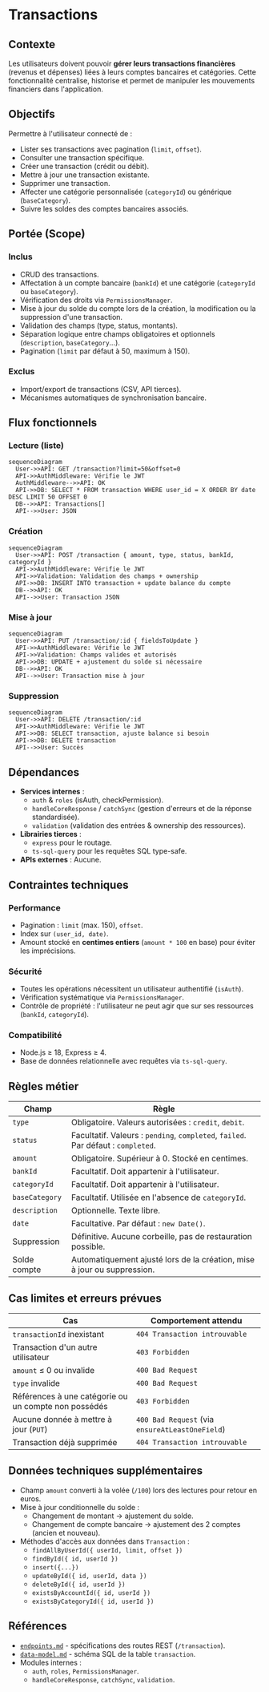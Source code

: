 # Transactions
## Contexte
Les utilisateurs doivent pouvoir **gérer leurs transactions financières** (revenus et dépenses) liées à leurs comptes bancaires et catégories.
Cette fonctionnalité centralise, historise et permet de manipuler les mouvements financiers dans l'application.
## Objectifs
Permettre à l'utilisateur connecté de :
* Lister ses transactions avec pagination (`limit`, `offset`).
* Consulter une transaction spécifique.
* Créer une transaction (crédit ou débit).
* Mettre à jour une transaction existante.
* Supprimer une transaction.
* Affecter une catégorie personnalisée (`categoryId`) ou générique (`baseCategory`).
* Suivre les soldes des comptes bancaires associés.

## Portée (Scope)
### Inclus
* CRUD des transactions.
* Affectation à un compte bancaire (`bankId`) et une catégorie (`categoryId` ou `baseCategory`).
* Vérification des droits via `PermissionsManager`.
* Mise à jour du solde du compte lors de la création, la modification ou la suppression d'une transaction.
* Validation des champs (type, status, montants).
* Séparation logique entre champs obligatoires et optionnels (`description`, `baseCategory`...).
* Pagination (`limit` par défaut à 50, maximum à 150).

### Exclus
* Import/export de transactions (CSV, API tierces).
* Mécanismes automatiques de synchronisation bancaire.

## Flux fonctionnels
### Lecture (liste)
```mermaid
sequenceDiagram
  User->>API: GET /transaction?limit=50&offset=0
  API->>AuthMiddleware: Vérifie le JWT
  AuthMiddleware-->>API: OK
  API->>DB: SELECT * FROM transaction WHERE user_id = X ORDER BY date DESC LIMIT 50 OFFSET 0
  DB-->>API: Transactions[]
  API-->>User: JSON
```

### Création
```mermaid
sequenceDiagram
  User->>API: POST /transaction { amount, type, status, bankId, categoryId }
  API->>AuthMiddleware: Vérifie le JWT
  API->>Validation: Validation des champs + ownership
  API->>DB: INSERT INTO transaction + update balance du compte
  DB-->>API: OK
  API-->>User: Transaction JSON
```

### Mise à jour
```mermaid
sequenceDiagram
  User->>API: PUT /transaction/:id { fieldsToUpdate }
  API->>AuthMiddleware: Vérifie le JWT
  API->>Validation: Champs valides et autorisés
  API->>DB: UPDATE + ajustement du solde si nécessaire
  DB-->>API: OK
  API-->>User: Transaction mise à jour
```

### Suppression
```mermaid
sequenceDiagram
  User->>API: DELETE /transaction/:id
  API->>AuthMiddleware: Vérifie le JWT
  API->>DB: SELECT transaction, ajuste balance si besoin
  API->>DB: DELETE transaction
  API-->>User: Succès
```

## Dépendances
* **Services internes** :
  * `auth` & `roles` (isAuth, checkPermission).
  * `handleCoreResponse` / `catchSync` (gestion d'erreurs et de la réponse standardisée).
  * `validation` (validation des entrées & ownership des ressources).
* **Librairies tierces** :
  * `express` pour le routage.
  * `ts-sql-query` pour les requêtes SQL type-safe.
* **APIs externes** : Aucune.

## Contraintes techniques
### Performance
* Pagination : `limit` (max. 150), `offset`.
* Index sur `(user_id, date)`.
* Amount stocké en **centimes entiers** (`amount * 100` en base) pour éviter les imprécisions.
### Sécurité
* Toutes les opérations nécessitent un utilisateur authentifié (`isAuth`).
* Vérification systématique via `PermissionsManager`.
* Contrôle de propriété : l'utilisateur ne peut agir que sur ses ressources (`bankId`, `categoryId`).
### Compatibilité
* Node.js ≥ 18, Express ≥ 4.
* Base de données relationnelle avec requêtes via `ts-sql-query`.

## Règles métier
| Champ          | Règle                                                                             |
| -------------- | --------------------------------------------------------------------------------- |
| `type`         | Obligatoire. Valeurs autorisées : `credit`, `debit`.                              |
| `status`       | Facultatif. Valeurs : `pending`, `completed`, `failed`. Par défaut : `completed`. |
| `amount`       | Obligatoire. Supérieur à 0. Stocké en centimes.                                   |
| `bankId`       | Facultatif. Doit appartenir à l'utilisateur.                                      |
| `categoryId`   | Facultatif. Doit appartenir à l'utilisateur.                                      |
| `baseCategory` | Facultatif. Utilisée en l'absence de `categoryId`.                                |
| `description`  | Optionnelle. Texte libre.                                                         |
| `date`         | Facultative. Par défaut : `new Date()`.                                           |
| Suppression    | Définitive. Aucune corbeille, pas de restauration possible.                       |
| Solde compte   | Automatiquement ajusté lors de la création, mise à jour ou suppression.           |

## Cas limites et erreurs prévues
| Cas                                 | Comportement attendu        |
| ----------------------------------- | --------------------------- |
| `transactionId` inexistant                           | `404 Transaction introuvable`                   |
| Transaction d'un autre utilisateur                   | `403 Forbidden`                                 |
| `amount` ≤ 0 ou invalide                             | `400 Bad Request`                               |
| `type` invalide                                      | `400 Bad Request`                               |
| Références à une catégorie ou un compte non possédés | `403 Forbidden`                                 |
| Aucune donnée à mettre à jour (`PUT`)                | `400 Bad Request` (via `ensureAtLeastOneField`) |
| Transaction déjà supprimée                           | `404 Transaction introuvable`                   |

## Données techniques supplémentaires
* Champ `amount` converti à la volée (`/100`) lors des lectures pour retour en euros.
* Mise à jour conditionnelle du solde :
  * Changement de montant → ajustement du solde.
  * Changement de compte bancaire → ajustement des 2 comptes (ancien et nouveau).
* Méthodes d'accès aux données dans `Transaction` :
  * `findAllByUserId({ userId, limit, offset })`
  * `findById({ id, userId })`
  * `insert({...})`
  * `updateById({ id, userId, data })`
  * `deleteById({ id, userId })`
  * `existsByAccountId({ id, userId })`
  * `existsByCategoryId({ id, userId })`

## Références
* [`endpoints.md`](./endpoints.md) - spécifications des routes REST (`/transaction`).
* [`data-model.md`](./data-model.md) - schéma SQL de la table `transaction`.
* Modules internes :
  * `auth`, `roles`, `PermissionsManager`.
  * `handleCoreResponse`, `catchSync`, `validation`.